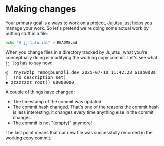 # Making changes

Your primary goal is always to work on a project, Jujutsu just helps you manage your work.
So let's pretend we're doing some actual work by putting stuff in a file:

```sh
echo "# jj-tutorial" > README.md
```

When you change files in a directory tracked by Jujutsu, what you're conceptually doing is modifying the working copy commit.
Let's see what `jj log` has to say now:

<!-- generated by aha script -->
<pre class="aha">
<span class="bold "></span><span class="bold green ">@</span>  <span class="bold "></span><span class="bold purple ">r</span><span class="bold dimgray ">nyzwzlp</span><span class="bold "> </span><span class="bold yellow ">remo@buenzli.dev</span><span class="bold "> </span><span class="bold cyan ">2025-07-10 11:42:28</span><span class="bold "> </span><span class="bold blue ">6</span><span class="bold dimgray ">1ab0d8a</span><span class="bold "></span>
│  <span class="bold "></span><span class="bold yellow ">(no description set)</span><span class="bold "></span>
<span class="bold "></span><span class="bold cyan ">◆</span> <span class="bold "></span><span class="bold purple ">z</span><span class="dimgray ">zzzzzzz</span> <span class="green ">root()</span> <span class="bold "></span><span class="bold blue ">0</span><span class="dimgray ">0000000</span>
</pre>

A couple of things have changed:
- The timestamp of the commit was updated.
- The commit hash changed.
  That's one of the reasons the commit hash is less interesting, it changes every time anything else in the commit changes.
- The commit is not "(empty)" anymore!

The last point means that our new file was successfully recorded in the working copy commit.


